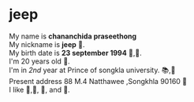 # jeep
My name is **chananchida praseethong**  
My nickname is **jeep** :blue_car:.  
My birth date is **23 september 1994** :cake:,:tada:.  
I'm 20 years old :girl:.  
I'm in *2nd* year at Prince of songkla university. :books:,:school:  
Present address 88 M.4 Natthawee ,Songkhla 90160 :house_with_garden:  
I like :strawberry:,:cake:, :tea:, and :dog:.
